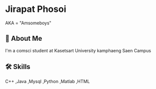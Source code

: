 
# Jirapat Phosoi
AKA = "Amsomeboys"

## 🚀 About Me
I'm a comsci student at Kasetsart University kamphaeng Saen Campus


## 🛠 Skills
C++ ,Java ,Mysql ,Python ,Matlab ,HTML

